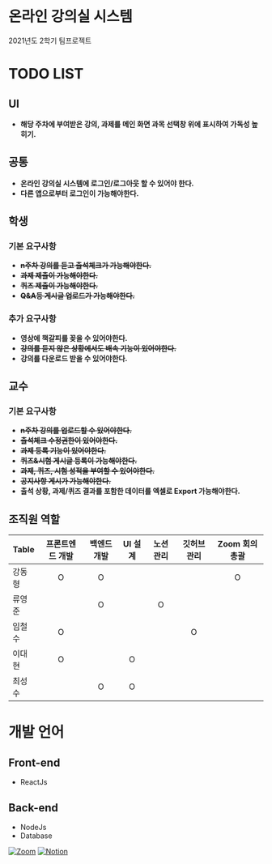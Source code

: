 # 온라인 강의실 시스템
2021년도 2학기 팀프로젝트
# TODO LIST
## UI
- **해당 주차에 부여받은 강의, 과제를 메인 화면 과목 선택창 위에 표시하여 가독성 높히기.**
## 공통
- **온라인 강의실 시스템에 로그인/로그아웃 할 수 있어야 한다.**
- **다른 앱으로부터 로그인이 가능해야한다.**
## 학생
### 기본 요구사항
- ~~**n주차 강의를 듣고 출석체크가 가능해야한다.**~~
- ~~**과제 제출이 가능해야한다.**~~
- ~~**퀴즈 제출이 가능해야한다.**~~
- ~~**Q&A등 게시글 업로드가 가능해야한다.**~~
### 추가 요구사항
- **영상에 책갈피를 꽂을 수 있어야한다.**
- ~~**강의를 듣지 않은 상황에서도 배속 기능이 있어야한다.**~~
- **강의를 다운로드 받을 수 있어야한다.**

## 교수
### 기본 요구사항
- ~~**n주차 강의를 업로드할 수 있어야한다.**~~
- ~~**출석체크 수정권한이 있어야한다.**~~
- ~~**과제 등록 기능이 있어야한다.**~~
- ~~**퀴즈&시험 게시글 등록이 가능해야한다.**~~
- ~~**과제, 퀴즈, 시험 성적을 부여할 수 있어야한다.**~~
- ~~**공지사항 게시가 가능해야한다.**~~
- **출석 상황, 과제/퀴즈 결과를 포함한 데이터를 엑셀로 Export 가능해야한다.**

## 조직원 역할

Table|프론트엔드 개발|백엔드 개발|UI 설계|노션 관리|깃허브 관리|Zoom 회의 총괄
---|:---:|:---:|:---:|:---:|:---:|:---:
강동형|O|O| | | |O
류영준| |O| |O| |
임철수|O| | | |O|
이대현|O| |O| | |
최성수| |O|O| | |

# 개발 언어
## Front-end
- ReactJs

## Back-end
- NodeJs
- Database

[![Zoom](https://img.shields.io/badge/SETeam-Zoom-blue?style=social&logo=Zoom "회의 장소")](https://zoom.us)
[![Notion](https://img.shields.io/badge/SETeam-Notion-blue?style=social&logo=Notion "프로젝트 진행상황 보기")](https://www.notion.so/6-d6aed0a3dd1d4287ba82d00429db140a)

